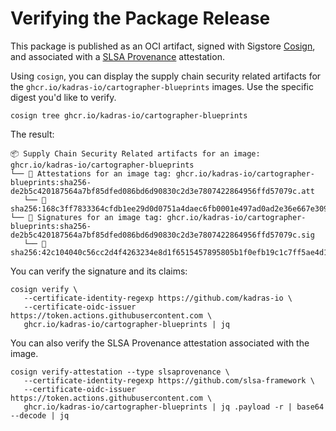 # Verifying the Package Release

This package is published as an OCI artifact, signed with Sigstore [Cosign](https://docs.sigstore.dev/cosign/overview), and associated with a [SLSA Provenance](https://slsa.dev/provenance) attestation.

Using `cosign`, you can display the supply chain security related artifacts for the `ghcr.io/kadras-io/cartographer-blueprints` images. Use the specific digest you'd like to verify.

```shell
cosign tree ghcr.io/kadras-io/cartographer-blueprints
```

The result:

```shell
📦 Supply Chain Security Related artifacts for an image: ghcr.io/kadras-io/cartographer-blueprints
└── 💾 Attestations for an image tag: ghcr.io/kadras-io/cartographer-blueprints:sha256-de2b5c420187564a7bf85dfed086bd6d90830c2d3e7807422864956ffd57079c.att
   └── 🍒 sha256:168c3ff7833364cfdb1ee29d0d0751a4daec6fb0001e497ad0ad2e36e667e309
└── 🔐 Signatures for an image tag: ghcr.io/kadras-io/cartographer-blueprints:sha256-de2b5c420187564a7bf85dfed086bd6d90830c2d3e7807422864956ffd57079c.sig
   └── 🍒 sha256:42c104040c56cc2d4f4263234e8d1f6515457895805b1f0efb19c1c7ff5ae4d1
```

You can verify the signature and its claims:

```shell
cosign verify \
   --certificate-identity-regexp https://github.com/kadras-io \
   --certificate-oidc-issuer https://token.actions.githubusercontent.com \
   ghcr.io/kadras-io/cartographer-blueprints | jq
```

You can also verify the SLSA Provenance attestation associated with the image.

```shell
cosign verify-attestation --type slsaprovenance \
   --certificate-identity-regexp https://github.com/slsa-framework \
   --certificate-oidc-issuer https://token.actions.githubusercontent.com \
   ghcr.io/kadras-io/cartographer-blueprints | jq .payload -r | base64 --decode | jq
```
